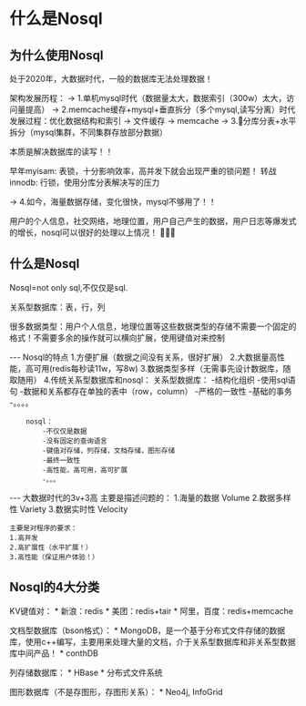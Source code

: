 # 什么是Nosql

## 为什么使用Nosql
处于2020年，大数据时代，一般的数据库无法处理数据！

架构发展历程：
-> 1.单机mysql时代（数据量太大，数据索引（300w）太大，访问量提高） 
-> 2.memcache缓存+mysql+垂直拆分（多个mysql,读写分离）时代
    发展过程：优化数据结构和索引 -> 文件缓存 -> memcache
-> 3.分库分表+水平拆分（mysql集群，不同集群存放部分数据）

本质是解决数据库的读写！！

早年myisam: 表锁，十分影响效率，高并发下就会出现严重的锁问题！
转战innodb: 行锁，使用分库分表解决写的压力

-> 4.如今，海量数据存储，变化很快，mysql不够用了！！

用户的个人信息，社交网络，地理位置，用户自己产生的数据，用户日志等爆发式的增长，nosql可以很好的处理以上情况！


## 什么是Nosql
Nosql=not only sql,不仅仅是sql.

关系型数据库：表，行，列

很多数据类型：用户个人信息，地理位置等这些数据类型的存储不需要一个固定的格式！不需要多余的操作就可以横向扩展，使用键值对来控制

--- Nosql的特点
    1.方便扩展（数据之间没有关系，很好扩展）
    2.大数据量高性能，高可用(redis每秒读11w，写8w)
    3.数据类型多样（无需事先设计数据库，随取随用）
    4.传统关系型数据库和nosql：
        关系型数据库：
            -结构化组织
            -使用sql语句
            -数据和关系都存在单独的表中（row，column）
            -严格的一致性
            -基础的事务
            -。。。。

        nosql：
            -不仅仅是数据
            -没有固定的查询语言
            -键值对存储，列存储，文档存储，图形存储
            -最终一致性
            -高性能，高可用，高可扩展
            -。。。

--- 大数据时代的3v+3高
    主要是描述问题的：
    1.海量的数据 Volume
    2.数据多样性 Variety
    3.数据实时性 Velocity

    主要是对程序的要求：
    1.高并发
    2.高扩展性（水平扩展！）
    3.高性能（保证用户体验！）

## Nosql的4大分类
KV键值对：
    * 新浪：redis
    * 美团：redis+tair
    * 阿里，百度：redis+memcache

文档型数据库（bson格式）：
    * MongoDB，是一个基于分布式文件存储的数据库，使用c++编写，主要用来处理大量的文档，介于关系型数据库和非关系型数据库中间产品！
    * conthDB
    
列存储数据库：
    * HBase
    * 分布式文件系统

图形数据库（不是存图形，存图形关系）：
    * Neo4j, InfoGrid
